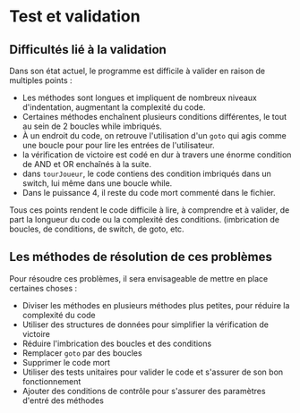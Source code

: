 # Test et validation

## Difficultés lié à la validation

Dans son état actuel, le programme est difficile à valider en raison de multiples points : 

- Les méthodes sont longues et impliquent de nombreux niveaux d'indentation, augmentant la complexité du code.
- Certaines méthodes enchaînent plusieurs conditions différentes, le tout au sein de 2 boucles while imbriqués.
- À un endroit du code, on retrouve l'utilisation d'un `goto` qui agis comme une boucle pour pour lire les entrées de l'utilisateur.
- la vérification de victoire est codé en dur à travers une énorme condition de AND et OR enchaînés à la suite.
- dans `tourJoueur`, le code contiens des condition imbriqués dans un switch, lui même dans une boucle while.
- Dans le puissance 4, il reste du code mort commenté dans le fichier.


Tous ces points rendent le code difficile à lire, à comprendre et à valider, de part la longueur du code
ou la complexité des conditions. (imbrication de boucles, de conditions, de switch, de goto, etc.

## Les méthodes de résolution de ces problèmes

Pour résoudre ces problèmes, il sera envisageable de mettre en place certaines choses :

- Diviser les méthodes en plusieurs méthodes plus petites, pour réduire la complexité du code
- Utiliser des structures de données pour simplifier la vérification de victoire
- Réduire l'imbrication des boucles et des conditions
- Remplacer `goto` par des boucles
- Supprimer le code mort
- Utiliser des tests unitaires pour valider le code et s'assurer de son bon fonctionnement
- Ajouter des conditions de contrôle pour s'assurer des paramètres d'entré des méthodes
